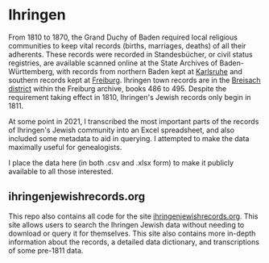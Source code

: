 # Ihringen
From 1810 to 1870, the Grand Duchy of Baden required local religious communities to keep vital records (births, marriages, deaths) of all their adherents. These records were recorded in Standesbücher, or civil status registries, are available scanned online at the State Archives of Baden-Württemberg, with records from northern Baden kept at [Karlsruhe](https://www2.landesarchiv-bw.de/ofs21/olf/struktur.php?bestand=12390) and southern records kept at [Freiburg](https://www2.landesarchiv-bw.de/ofs21/olf/struktur.php?bestand=10028). Ihringen town records are in the [Breisach district](https://www2.landesarchiv-bw.de/ofs21/olf/struktur.php?bestand=10028&klassi=&anzeigeKlassi=003) within the Freiburg archive, books 486 to 495. Despite the requirement taking effect in 1810, Ihringen's Jewish records only begin in 1811.

At some point in 2021, I transcribed the most important parts of the records of Ihringen's Jewish community into an Excel spreadsheet, and also included some metadata to aid in querying. I attempted to make the data maximally useful for genealogists. 

I place the data here (in both .csv and .xlsx form) to make it publicly available to all those interested.

## ihringenjewishrecords.org
This repo also contains all code for the site [ihringenjewishrecords.org](https://ihringenjewishrecords.org). This site allows users to search the Ihringen Jewish data without needing to download or query it for themselves. 
This site also contains more in-depth information about the records, a detailed data dictionary, and transcriptions of some pre-1811 data. 
